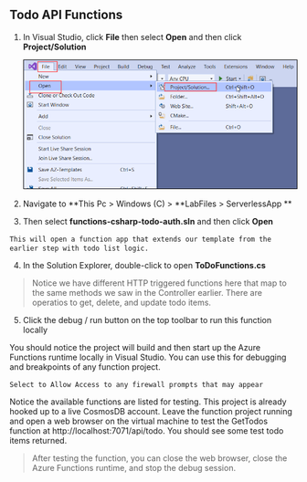 ## Todo API Functions

1. In Visual Studio, click **File** then select **Open** and then click **Project/Solution**

    ![VisualStudio](images/visualstudio.png)

2. Navigate to **This Pc > Windows (C) > **LabFiles > ServerlessApp **
3. Then select **functions-csharp-todo-auth.sln** and then click **Open**

  ```
  This will open a function app that extends our template from the earlier step with todo list logic.
 ```
    
4. In the Solution Explorer, double-click to open **ToDoFunctions.cs**
   
 > Notice we have different HTTP triggered functions here that map to the same methods we saw in the Controller earlier. 
  There are operatios to get, delete, and update todo items.


5. Click the debug / run button on the top toolbar to run this function locally

You should notice the project will build and then start up the Azure Functions runtime locally in Visual Studio. You can use this for debugging and breakpoints of any function project.

 
    Select to Allow Access to any firewall prompts that may appear
  
Notice the available functions are listed for testing. This project is already hooked up to a live CosmosDB account. Leave the function project running and open a web browser on the virtual machine to test the GetTodos function at http://localhost:7071/api/todo. You should see some test todo items returned.
 
 >After testing the function, you can close the web browser, close the Azure Functions runtime, and stop the debug session.

